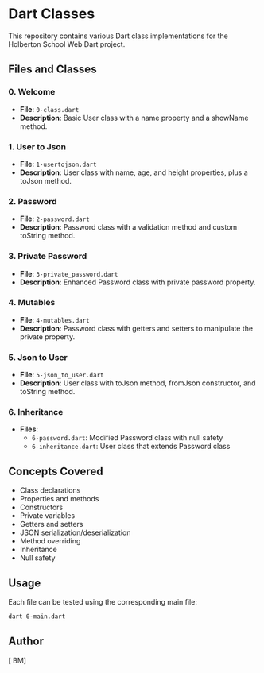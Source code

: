 # Dart Classes

This repository contains various Dart class implementations for the Holberton School Web Dart project.

## Files and Classes

### 0. Welcome
- **File**: `0-class.dart`
- **Description**: Basic User class with a name property and a showName method.

### 1. User to Json
- **File**: `1-usertojson.dart`
- **Description**: User class with name, age, and height properties, plus a toJson method.

### 2. Password
- **File**: `2-password.dart`
- **Description**: Password class with a validation method and custom toString method.

### 3. Private Password
- **File**: `3-private_password.dart`
- **Description**: Enhanced Password class with private password property.

### 4. Mutables
- **File**: `4-mutables.dart`
- **Description**: Password class with getters and setters to manipulate the private property.

### 5. Json to User
- **File**: `5-json_to_user.dart`
- **Description**: User class with toJson method, fromJson constructor, and toString method.

### 6. Inheritance
- **Files**: 
  - `6-password.dart`: Modified Password class with null safety
  - `6-inheritance.dart`: User class that extends Password class

## Concepts Covered
- Class declarations
- Properties and methods
- Constructors
- Private variables
- Getters and setters
- JSON serialization/deserialization
- Method overriding
- Inheritance
- Null safety

## Usage

Each file can be tested using the corresponding main file:

```bash
dart 0-main.dart
```

## Author
[ BM]